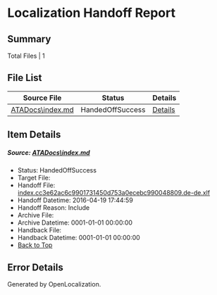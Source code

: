 # <a name='report-top'></a> Localization Handoff Report

## Summary
 Total Files | 1

## File List
 Source File | Status | Details 
 ----------- | ------ | ------- 
 [ATADocs\index.md](https://github.com/Microsoft/ATADocs-pr/blob/087be480d5b7bf68a0a33fa023577e60e9f70bb8/ATADocs/index.md) | HandedOffSuccess | [Details](#d2eb72ecbe1aa703799f3c4226862307440b72bc135)

## Item Details
##### <a name='d2eb72ecbe1aa703799f3c4226862307440b72bc135'></a> Source: [ATADocs\index.md](https://github.com/Microsoft/ATADocs-pr/blob/087be480d5b7bf68a0a33fa023577e60e9f70bb8/ATADocs/index.md)
* Status: HandedOffSuccess
* Target File: 
* Handoff File: [index.cc3e62ac6c9901731450d753a0ecebc990048809.de-de.xlf](https://github.com/Microsoft/EM.handoff/blob/a9e74e3ed5c7f89b316bf6a6d56b9126ed40403b/ol-handoff/Microsoft/ATADocs-pr.de-de/master/index.cc3e62ac6c9901731450d753a0ecebc990048809.de-de.xlf)
* Handoff Datetime: 2016-04-19 17:44:59
* Handoff Reason: Include
* Archive File: 
* Archive Datetime: 0001-01-01 00:00:00
* Handback File: 
* Handback Datetime: 0001-01-01 00:00:00
* [Back to Top](#report-top)


## Error Details

Generated by OpenLocalization.
